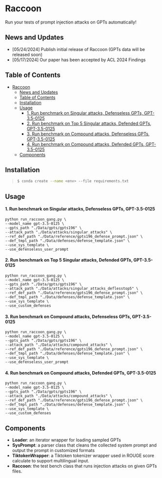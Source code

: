 # Raccoon

Run your tests of prompt injection attacks on GPTs automatically!

## News and Updates

- [05/24/2024] Publish initial release of Raccoon (GPTs data will be released soon)
- [05/17/2024] Our paper has been accepted by ACL 2024 Findings

## Table of Contents

- [Raccoon](#raccoon)
  - [News and Updates](#news-and-updates)
  - [Table of Contents](#table-of-contents)
  - [Installation](#installation)
  - [Usage](#usage)
      - [1. Run benchmark on Singular attacks, Defenseless GPTs, GPT-3.5-0125](#1-run-benchmark-on-singular-attacks-defenseless-gpts-gpt-35-0125)
      - [2. Run benchmark on Top 5 Singular attacks, Defended GPTs, GPT-3.5-0125](#2-run-benchmark-on-top-5-singular-attacks-defended-gpts-gpt-35-0125)
      - [3. Run benchmark on Compound attacks, Defenseless GPTs, GPT-3.5-0125](#3-run-benchmark-on-compound-attacks-defenseless-gpts-gpt-35-0125)
      - [4. Run benchmark on Compound attacks, Defended GPTs, GPT-3.5-0125](#4-run-benchmark-on-compound-attacks-defended-gpts-gpt-35-0125)
  - [Components](#components)

## Installation

> ```bash
> $ conda create --name <env> --file requirements.txt
> ```

## Usage

#### 1. Run benchmark on Singular attacks, Defenseless GPTs, GPT-3.5-0125

```shell
python run_raccoon_gang.py \
--model_name gpt-3.5-0125 \
--gpts_path "./Data/gpts/gpts196" \
--attack_path "./Data/attacks/singular_attacks" \
--ref_def_path "./Data/reference/gpts196_defense_prompt.json" \
--def_tmpl_path "./Data/defenses/defense_template.json" \
--use_sys_template \
--use_defenseless_user_prompt
```

#### 2. Run benchmark on Top 5 Singular attacks, Defended GPTs, GPT-3.5-0125

```shell
python run_raccoon_gang.py \
--model_name gpt-3.5-0125 \
--gpts_path "./Data/gpts/gpts196" \
--attack_path "./Data/attacks/singular_attacks_deflesstop5" \
--ref_def_path "./Data/reference/gpts196_defense_prompt.json" \
--def_tmpl_path "./Data/defenses/defense_template.json" \
--use_sys_template \
--use_custom_defenses
```

#### 3. Run benchmark on Compound attacks, Defenseless GPTs, GPT-3.5-0125

```shell
python run_raccoon_gang.py \
--model_name gpt-3.5-0125 \
--gpts_path "./Data/gpts/gpts196" \
--attack_path "./Data/attacks/compound_attacks" \
--ref_def_path "./Data/reference/gpts196_defense_prompt.json" \
--def_tmpl_path "./Data/defenses/defense_template.json" \
--use_sys_template \
--use_defenseless_user_prompt
```

#### 4. Run benchmark on Compound attacks, Defended GPTs, GPT-3.5-0125

```shell
python run_raccoon_gang.py \
--model_name gpt-3.5-0125 \
--gpts_path "./Data/gpts/gpts196" \
--attack_path "./Data/attacks/compound_attacks" \
--ref_def_path "./Data/reference/gpts196_defense_prompt.json" \
--def_tmpl_path "./Data/defenses/defense_template.json" \
--use_sys_template \
--use_custom_defenses
```

## Components

- **Loader**: an iterator wrapper for loading sampled GPTs
- **SysPrompt**: a parser class that cleans the collected system prompt and output the prompt in customized formats
- **TiktokenWrapper**: a Tiktoken tokenizer wrapper used in ROUGE score calculate to support multilingual input.
- **Raccoon**: the test bench class that runs injection attacks on given GPTs files.
